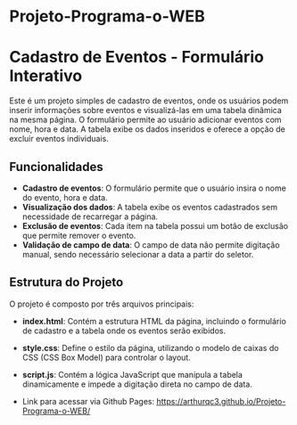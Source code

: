 # Projeto-Programa-o-WEB

# Cadastro de Eventos - Formulário Interativo

Este é um projeto simples de cadastro de eventos, onde os usuários podem inserir informações sobre eventos e visualizá-las em uma tabela dinâmica na mesma página. O formulário permite ao usuário adicionar eventos com nome, hora e data. A tabela exibe os dados inseridos e oferece a opção de excluir eventos individuais.

## Funcionalidades

- **Cadastro de eventos**: O formulário permite que o usuário insira o nome do evento, hora e data.
- **Visualização dos dados**: A tabela exibe os eventos cadastrados sem necessidade de recarregar a página.
- **Exclusão de eventos**: Cada item na tabela possui um botão de exclusão que permite remover o evento.
- **Validação de campo de data**: O campo de data não permite digitação manual, sendo necessário selecionar a data a partir do seletor.

## Estrutura do Projeto

O projeto é composto por três arquivos principais:

- **index.html**: Contém a estrutura HTML da página, incluindo o formulário de cadastro e a tabela onde os eventos serão exibidos.
- **style.css**: Define o estilo da página, utilizando o modelo de caixas do CSS (CSS Box Model) para controlar o layout.
- **script.js**: Contém a lógica JavaScript que manipula a tabela dinamicamente e impede a digitação direta no campo de data.

- Link para acessar via Github Pages: https://arthurqc3.github.io/Projeto-Programa-o-WEB/
